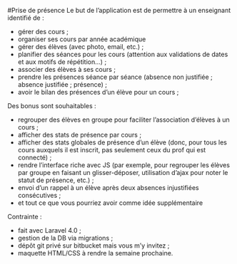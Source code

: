#Prise de présence
Le but de l’application est de permettre à un enseignant identifié de :

- gérer des cours ;
- organiser ses cours par année académique
- gérer des élèves (avec photo, email, etc.) ;
- planifier des séances pour les cours (attention aux validations de dates et aux motifs de répétition…) ;
- associer des élèves à ses cours ;
- prendre les présences séance par séance (absence non justifiée ; absence justifiée ; présence) ;
- avoir le bilan des présences d’un élève pour un cours ;

Des bonus sont souhaitables : 

- regrouper des élèves en groupe pour faciliter l’association d’élèves à un cours ;
- afficher des stats de présence par cours ;
- afficher des stats globales de présence d’un élève (donc, pour tous les cours auxquels il est inscrit, pas seulement ceux du prof qui est connecté) ;
- rendre l’interface riche avec JS (par exemple, pour regrouper les élèves par groupe en faisant un glisser-déposer, utilisation d’ajax pour noter le statut de présence, etc.) ;
- envoi d’un rappel à un élève après deux absences injustifiées consécutives ;
- et tout ce que vous pourriez avoir comme idée supplémentaire

Contrainte :

- fait avec Laravel 4.0 ;
- gestion de la DB via migrations ;
- dépôt git privé sur bitbucket mais vous m’y invitez ;
- maquette HTML/CSS à rendre la semaine prochaine.